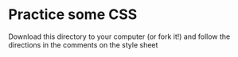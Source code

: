 # Practice some CSS

Download this directory to your computer (or fork it!) and follow the directions in the comments on the style sheet